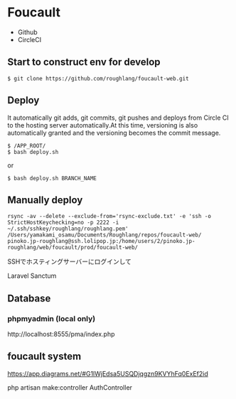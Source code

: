 # Foucault

- Github
- CircleCI

## Start to construct env for develop
```
$ git clone https://github.com/roughlang/foucault-web.git
```


## Deploy

It automatically git adds, git commits, git pushes and deploys from Circle CI to the hosting server automatically.At this time, versioning is also automatically granted and the versioning becomes the commit message.

```
$ /APP_ROOT/
$ bash deploy.sh
```
or
```
$ bash deploy.sh BRANCH_NAME
```

## Manually deploy

```
rsync -av --delete --exclude-from='rsync-exclude.txt' -e 'ssh -o StrictHostKeychecking=no -p 2222 -i ~/.ssh/sshkey/roughlang/roughlang.pem' /Users/yamakami_osamu/Documents/Roughlang/repos/foucault-web/ pinoko.jp-roughlang@ssh.lolipop.jp:/home/users/2/pinoko.jp-roughlang/web/foucault/prod/foucault-web/
```
SSHでホスティングサーバーにログインして

Laravel Sanctum

## Database

### phpmyadmin (local only)
http://localhost:8555/pma/index.php




## foucault system

https://app.diagrams.net/#G1lWjEdsa5USQDjqgzn9KVYhFq0ExEf2id


php artisan make:controller AuthController